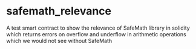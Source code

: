 # safemath_relevance
A test smart contract to show the relevance of SafeMath library in solidity which returns errors on overflow and underflow in arithmetic operations which we would not see without SafeMath
